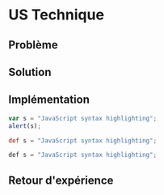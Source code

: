# US Technique

## Problème

## Solution

## Implémentation
```javascript
var s = "JavaScript syntax highlighting";
alert(s);
```

```groovy
def s = "JavaScript syntax highlighting";
```

```java
def s = "JavaScript syntax highlighting";
```

## Retour d'expérience